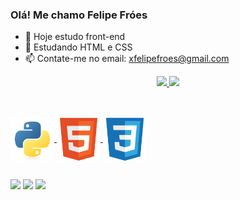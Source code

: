   ### Olá! Me chamo Felipe Fróes

- 🔭 Hoje estudo front-end
- 🌱 Estudando HTML e CSS
- 📫 Contate-me no email: xfelipefroes@gmail.com

<div align= center>
  <a href="https://github.com/felipefroess">
  <img height="180em" src="https://github-readme-stats.vercel.app/api?username=felipefroess&show_icons=true&theme=dark&include_all_commits=true&count_private=true"/>
  <img height="150m" src="https://github-readme-stats.vercel.app/api/top-langs/?username=felipefroess&layout=compact&langs_count=7&theme=dark"/>
</div>

##
<div style="display: inline_block"><br>
  <img align="center" alt="Rafa-Python" height="70" width="70" src="https://raw.githubusercontent.com/devicons/devicon/master/icons/python/python-original.svg">
  <img align="center" alt="Rafa-HTML" height="70" width="70" src="https://raw.githubusercontent.com/devicons/devicon/master/icons/html5/html5-original.svg">
  <img align="center" alt="Rafa-CSS" height="70" width="70" src="https://raw.githubusercontent.com/devicons/devicon/master/icons/css3/css3-original.svg">
</div>

##

<div>
  <a href="https://www.instagram.com/felipefroess_/" target="_blank"><img src="https://img.shields.io/badge/-Instagram-%23E4405F?style=for-the-badge&logo=instagram&logoColor=white" target="_blank"></a>
  <a href="https://www.instagram.com/felipefroess_/" target="_blank"><img src="https://img.shields.io/badge/WhatsApp-25D366?style=for-the-badge&logo=whatsapp&logoColor=white" target="_blank"></a>
  <a href = "mailto:xfelipefroes@gmail.com"><img src="https://img.shields.io/badge/-Gmail-%23333?style=for-the-badge&logo=gmail&logoColor=white" target="_blank"></a>
